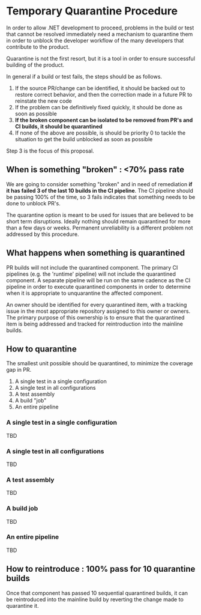# Temporary Quarantine Procedure
In order to allow .NET development to proceed, problems in the build or test that cannot be resolved immediately need a mechanism
to quarantine them in order to unblock the developer workflow of the many developers that contribute to the product.

Quarantine is not the first resort, but it is a tool in order to ensure successful building of the product.

In general if a build or test fails, the steps should be as follows.
1. If the source PR/change can be identified, it should be backed out to restore correct behavior, and then the correction made in a future PR to reinstate the new code
2. If the problem can be definitively fixed quickly, it should be done as soon as possible
3. **If the broken component can be isolated to be removed from PR's and CI builds, it should be quarantined**
4. If none of the above are possible, is should be priority 0 to tackle the situation to get the build unblocked as soon as possible

Step 3 is the focus of this proposal.

## When is something "broken" : \<70% pass rate
We are going to consider something "broken" and in need of remediation **if it has failed 3 of the last 10 builds in the CI pipeline**.
The CI pipeline should be passing 100% of the time, so 3 fails indicates that something needs to be done to unblock PR's.

The quarantine option is meant to be used for issues that are believed to be short term disruptions.  Ideally nothing should remain
quarantined for more than a few days or weeks. Permanent unreliability is a different problem not addressed by this procedure.

## What happens when something is quarantined
PR builds will not include the quarantined component.
The primary CI pipelines (e.g. the 'runtime' pipeline) will not include the quarantined component.
A separate pipeline will be run on the same cadence as the CI pipeline in order to execute quarantined components in order to determine when
it is appropriate to unquarantine the affected component.

An owner should be identified for every quarantined item, with a tracking issue in the most appropriate repository assigned to this owner or owners.
The primary purpose of this ownership is to ensure that the quarantined item is being addressed and tracked for reintroduction into the mainline builds.

## How to quarantine
The smallest unit possible should be quarantined, to minimize the coverage gap in PR.

1. A single test in a single configuration
1. A single test in all configurations
1. A test assembly
1. A build "job"
1. An entire pipeline

### A single test in a single configuration
TBD

### A single test in all configurations
TBD

### A test assembly
TBD

### A build job
TBD

### An entire pipeline
TBD

## How to reintroduce : 100% pass for 10 quarantine builds
Once that component has passed 10 sequential quarantined builds, it can be reintroduced into the mainline build by reverting the change
made to quarantine it.
